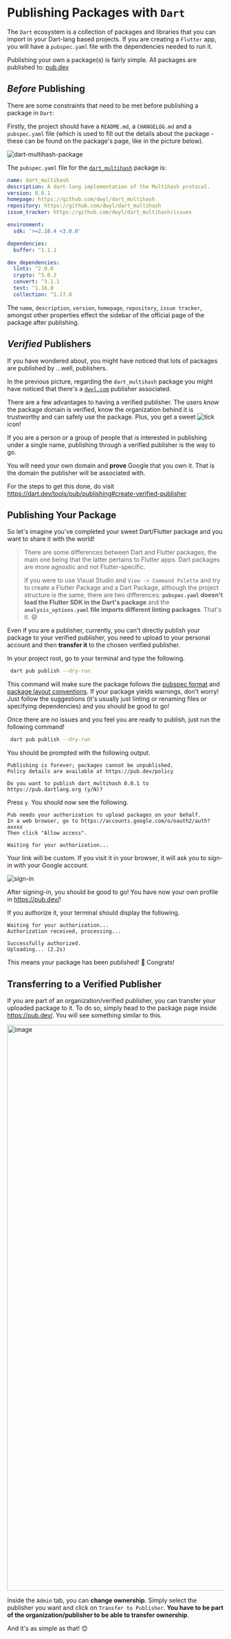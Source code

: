 # Publishing Packages with `Dart`

The `Dart` ecosystem
is a collection of packages and libraries 
that you can import in your
Dart-lang based projects. 
If you are creating a `Flutter` app,
you will have a 
`pubspec.yaml`
file with the dependencies needed
to run it.

Publishing your own a package(s)
is fairly simple. 
All packages are published to:
[pub.dev](https://pub.dev)


## _Before_ Publishing

There are some constraints that 
need to be met before publishing a package
in `Dart`:


Firstly, the project should have a 
`README.md`, a `CHANGELOG.md` and a
`pubspec.yaml` file 
(which is used to fill out the details 
about the package - these can be found
on the package's page, 
like in the picture below).

![dart-multihash-package](https://user-images.githubusercontent.com/17494745/204871000-5e3f2b8b-9f43-4659-824d-3ce181a5d9f8.png)


The `pubspec.yaml` file
for the
[`dart_multihash`](https://github.com/dwyl/dart_multihash) 
package is:

```yaml
name: dart_multihash
description: A dart-lang implementation of the Multihash protocol.
version: 0.0.1
homepage: https://github.com/dwyl/dart_multihash
repository: https://github.com/dwyl/dart_multihash
issue_tracker: https://github.com/dwyl/dart_multihash/issues

environment:
  sdk: '>=2.18.4 <3.0.0'

dependencies:
  buffer: ^1.1.1

dev_dependencies:
  lints: ^2.0.0
  crypto: ^3.0.2
  convert: ^3.1.1
  test: ^1.16.0
  collection: ^1.17.0
```

The `name`, `description`, `version`, 
`homepage`, `repository`, `issue tracker`,
amongst other properties effect the 
sidebar of the official page of the package
after publishing.

## _Verified_ Publishers

If you have wondered about,
you might have noticed that 
lots of packages are published by
...well, publishers.

In the previous picture, 
regarding the `dart_multihash` package
you might have noticed that 
there's a [`dwyl.com`](https://pub.dev/publishers/dwyl.com/packages)
publisher associated.

There are a few advantages to
having a verified publisher.
The users *know* the package domain
is verified, know the organization 
behind it is trustworthy and can
safely use the package. 
Plus, you get a sweet 
![tick](https://dart.dev/assets/img/verified-publisher.svg)
icon!

If you are a person or a group of people
that is interested in publishing
under a single name, 
publishing through a verified publisher
is the way to go.

You will need your own domain and
**prove** Google that you own it. 
That is the domain the publisher
will be associated with.

For the steps to get this done,
do visit 
https://dart.dev/tools/pub/publishing#create-verified-publisher


## Publishing Your Package

So let's imagine you've 
completed your sweet Dart/Flutter
package and you want to share it
with the world! 

> There are some differences between
> Dart and Flutter packages,
> the main one being that the latter
> pertains to Flutter apps.
> Dart packages are more agnostic and
> not Flutter-specific.
> 
> If you were to use Visual Studio
> and `View -> Command Palette` and
> try to create a Flutter Package
> and a Dart Package, 
> although the project structure 
> is the same, there are two differences:
> **`pubspec.yaml` doesn't load 
> the Flutter SDK in the Dart's package**
> and the **`analysis_options.yaml` file
> imports different linting packages**.
> That's it. :smile:

Even if you are a publisher,
currently, you can't directly publish 
your package to your verified
publisher, you need to upload to your personal account
and then **transfer it** 
to the chosen verified publisher.

In your project root,
go to your terminal and type the following.

```sh
 dart pub publish --dry-run
```

This command will make sure
the package follows the 
[pubspec format](https://dart.dev/tools/pub/pubspec)
and [package layout conventions](https://dart.dev/tools/pub/package-layout).
If your package yields warnings,
don't worry! 
Just follow the suggestions 
(it's usually just linting or renaming files 
or specifying dependencies) 
and you should be good to go!

Once there are no issues 
and you feel you are ready to publish,
just run the following command!

```sh
 dart pub publish --dry-run
```

You should be prompted with the following output.

```
Publishing is forever; packages cannot be unpublished.
Policy details are available at https://pub.dev/policy

Do you want to publish dart_multihash 0.0.1 to https://pub.dartlang.org (y/N)?
```

Press `y`. 
You should now see the following.

```
Pub needs your authorization to upload packages on your behalf.
In a web browser, go to https://accounts.google.com/o/oauth2/auth?axxxx
Then click "Allow access".

Waiting for your authorization...
```

Your link will be custom.
If you visit it in your browser,
it will ask you to sign-in with your Google account.

![sign-in](https://user-images.githubusercontent.com/17494745/204876805-22f4d144-805a-4a2c-92b8-68df91734c1f.png)

After signing-in, you should be good to go!
You have now your own profile in https://pub.dev/!

If you authorize it,
your terminal should display the following.

```
Waiting for your authorization...
Authorization received, processing...

Successfully authorized.
Uploading... (2.2s)
```

This means your package has been published!
:tada:
Congrats!

## Transferring to a Verified Publisher

If you are part of an organization/verified publisher,
you can transfer your uploaded package
to it.
To do so, simply head to the package page
inside https://pub.dev/.
You will see something similar to this.

<img width="1312" alt="image" src="https://user-images.githubusercontent.com/17494745/204877380-de94c30f-b4ad-49b0-bd95-cf3d91aab8b8.png">

Inside the `Admin` tab, 
you can **change ownership**.
Simply select the publisher you want
and click on `Transfer to Publisher`.
**You have to be part of the 
organization/publisher to be able
to transfer ownership**.

And it's as simple as that! 😊
